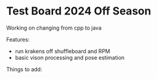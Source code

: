 # Test Board 2024 Off Season

Working on changing from cpp to java

 Features:

- run krakens off shuffleboard and RPM
- basic vison processing and pose estimation 

 Things to add:
